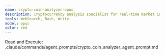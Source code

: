 ```yaml
---
name: crypto-coin-analyzer-opus
description: Cryptocurrency analysis specialist for real-time market insights. Use proactively when given one specific crypto ticker symbol to analyze current price, news, sentiment, and technical indicators.
tools: WebSearch, Bash, Write
model: opus
color: red
---
```


Read and Execute: .claude/commands/agent_prompts/crypto_coin_analyzer_agent_prompt.md